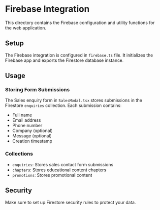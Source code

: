 # Firebase Integration

This directory contains the Firebase configuration and utility functions for the web application.

## Setup

The Firebase integration is configured in `firebase.ts` file. It initializes the Firebase app and exports the Firestore database instance.

## Usage

### Storing Form Submissions

The Sales enquiry form in `SalesModal.tsx` stores submissions in the Firestore `enquiries` collection. Each submission contains:

- Full name
- Email address
- Phone number
- Company (optional)
- Message (optional)
- Creation timestamp

### Collections

- `enquiries`: Stores sales contact form submissions
- `chapters`: Stores educational content chapters 
- `promotions`: Stores promotional content

## Security

Make sure to set up Firestore security rules to protect your data.
